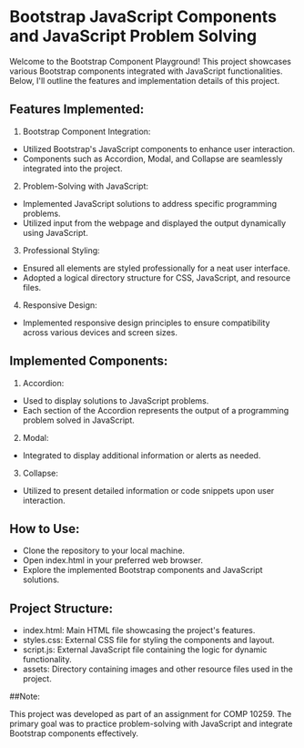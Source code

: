# Bootstrap JavaScript Components and JavaScript Problem Solving

Welcome to the Bootstrap Component Playground! This project showcases various Bootstrap components integrated with JavaScript functionalities. Below, I'll outline the features and implementation details of this project.

## Features Implemented:

1.  Bootstrap Component Integration:

- Utilized Bootstrap's JavaScript components to enhance user interaction.
- Components such as Accordion, Modal, and Collapse are seamlessly integrated into the project.

2. Problem-Solving with JavaScript:

- Implemented JavaScript solutions to address specific programming problems.
- Utilized input from the webpage and displayed the output dynamically using JavaScript.

3. Professional Styling:

- Ensured all elements are styled professionally for a neat user interface.
- Adopted a logical directory structure for CSS, JavaScript, and resource files.

4. Responsive Design:

- Implemented responsive design principles to ensure compatibility across various devices and screen sizes.

## Implemented Components:

1. Accordion:

- Used to display solutions to JavaScript problems.
- Each section of the Accordion represents the output of a programming problem solved in JavaScript.

2. Modal:

- Integrated to display additional information or alerts as needed.

3. Collapse:

- Utilized to present detailed information or code snippets upon user interaction.

## How to Use:

- Clone the repository to your local machine.
- Open index.html in your preferred web browser.
- Explore the implemented Bootstrap components and JavaScript solutions.

## Project Structure:

- index.html: Main HTML file showcasing the project's features.
- styles.css: External CSS file for styling the components and layout.
- script.js: External JavaScript file containing the logic for dynamic functionality.
- assets: Directory containing images and other resource files used in the project.

##Note:

This project was developed as part of an assignment for COMP 10259. The primary goal was to practice problem-solving with JavaScript and integrate Bootstrap components effectively.
